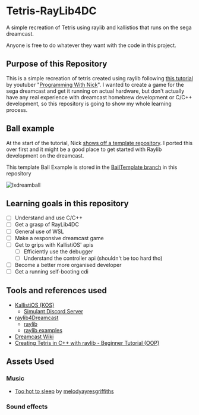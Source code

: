 # Tetris-RayLib4DC
A simple recreation of Tetris using raylib and kallistios that runs on the sega dreamcast.

Anyone is free to do whatever they want with the code in this project.

## Purpose of this Repository
This is a simple recreation of tetris created using raylib following [this tutorial](https://www.youtube.com/watch?v=wVYKG_ch4yM) by youtuber "[Programming With Nick](https://www.youtube.com/@programmingwithnick)". I wanted to create a game for the sega dreamcast and get it running on actual hardware, but don't actually have any real experience with dreamcast homebrew development or C/C++ development, so this repository is going to show my whole learning process.

## Ball example
At the start of the tutorial, Nick [shows off a template repository](https://github.com/educ8s/Raylib-CPP-Starter-Template-for-VSCODE-V2/tree/main). I ported this over first and it might be a good place to get started with Raylib development on the dreamcast. 

This template Ball Example is stored in the [BallTemplate branch](https://github.com/Niisoks/Tetris-RayLib4DC/tree/BallTemplate) in this repository

![lxdreamball](https://github.com/user-attachments/assets/db12df31-a8cc-416d-8ef8-4d4bad9c2823)

## Learning goals in this repository
- [ ] Understand and use C/C++
- [ ] Get a grasp of RayLib4DC
- [ ] General use of WSL
- [ ] Make a responsive dreamcast game
- [ ] Get to grips with KallistiOS' apis
    - [ ] Efficiently use the debugger
    - [ ] Understand the controller api (shouldn't be too hard tho)
- [ ] Become a better more organised developer
- [ ] Get a running self-booting cdi

## Tools and references used
- [KallistiOS (KOS)](https://github.com/KallistiOS/KallistiOS)
    - [Simulant Discord Server](https://discord.gg/NtBGReCtBT)
- [raylib4Dreamcast](https://github.com/psxdev/raylib4Dreamcast)
    - [raylib](https://github.com/raysan5/raylib)
    - [raylib examples](https://www.raylib.com/examples.html)
- [Dreamcast Wiki](https://dreamcast.wiki/Dreamcast.wiki)
- [Creating Tetris in C++ with raylib - Beginner Tutorial (OOP)](https://www.youtube.com/watch?v=wVYKG_ch4yM)

## Assets Used
### Music
- [Too hot to sleep](https://pixabay.com/music/video-games-too-hot-to-sleep-soundtrack-electronic-puzzle-game-computer-141571/) by [melodyayresgriffiths](https://pixabay.com/users/melodyayresgriffiths-27269767/)

### Sound effects
